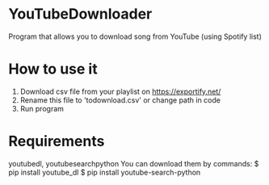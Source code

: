 # YouTubeDownloader
Program that allows you to download song from YouTube (using Spotify list)

# How to use it
1. Download csv file from your playlist on https://exportify.net/
2. Rename this file to 'todownload.csv' or change path in code
3. Run program

# Requirements
youtubedl, youtubesearchpython
You can download them by commands:
$ pip install youtube_dl
$ pip install youtube-search-python
